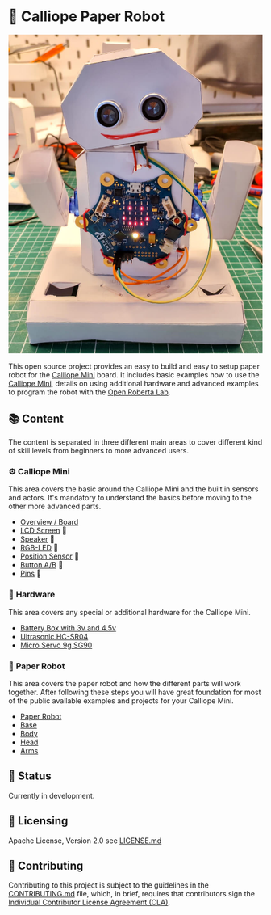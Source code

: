 # 🤖 Calliope Paper Robot

![Example of paper robot](paper_robot/paper_robot.jpg)

This open source project provides an easy to build and easy to setup paper robot for the [Calliope Mini][calliope_mini] board.
It includes basic examples how to use the [Calliope Mini][calliope_mini], details on using additional hardware and advanced examples to program the robot with the [Open Roberta Lab][open_roberta_lab].

## 📚 Content

The content is separated in three different main areas to cover different kind of skill levels from beginners to more advanced users.

### ⚙️ **Calliope Mini**

This area covers the basic around the Calliope Mini and the built in sensors and actors.
It's mandatory to understand the basics before moving to the other more advanced parts.

- [Overview / Board](calliope_mini/board/README.md)
- [LCD Screen](#lcd_screen) 🚧
- [Speaker](#speaker) 🚧
- [RGB-LED](#rgb_led) 🚧
- [Position Sensor](#position_sensor) 🚧
- [Button A/B](#button_a_b) 🚧
- [Pins](#pins) 🚧

### 🦾 **Hardware**

This area covers any special or additional hardware for the Calliope Mini.

- [Battery Box with 3v and 4.5v](hardware/battery_box/README.md)
- [Ultrasonic HC-SR04](hardware/ultrasonic_hc-sr04/README.md)
- [Micro Servo 9g SG90](hardware/micro_servo_sg90/README.md)

### 🤖 **Paper Robot**

This area covers the paper robot and how the different parts will work together.
After following these steps you will have great foundation for most of the public available examples and projects for your Calliope Mini.

- [Paper Robot](paper_robot/README.md)
- [Base](paper_robot/base/README.md)
- [Body](paper_robot/body/README.md)
- [Head](paper_robot/head/README.md)
- [Arms](paper_robot/arms/README.md)

## 🧩 Status

Currently in development.

## 📜 Licensing

Apache License, Version 2.0 see [LICENSE.md](LICENSE.md)

## 🤝 Contributing

Contributing to this project is subject to the guidelines in the
[CONTRIBUTING.md](CONTRIBUTING.md) file, which, in brief, requires that
contributors sign the [Individual Contributor License Agreement (CLA)][cla].

[calliope_mini]: https://calliope.cc/
[cla]: https://cla.developers.google.com/
[open_roberta_lab]: https://lab.open-roberta.org/
